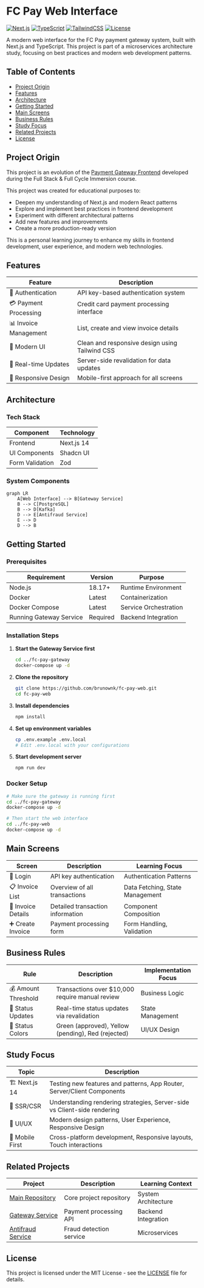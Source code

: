 # FC Pay Web Interface

[![Next.js](https://img.shields.io/badge/Next.js-14.0.4-black.svg)](https://nextjs.org) [![TypeScript](https://img.shields.io/badge/TypeScript-5.3.3-blue.svg)](https://www.typescriptlang.org) [![TailwindCSS](https://img.shields.io/badge/TailwindCSS-3.3.6-38B2AC.svg)](https://tailwindcss.com) [![License](https://img.shields.io/badge/License-MIT-green.svg)](https://opensource.org/licenses/MIT)

A modern web interface for the FC Pay payment gateway system, built with Next.js and TypeScript. This project is part of a microservices architecture study, focusing on best practices and modern web development patterns.

## Table of Contents

- [Project Origin](#project-origin)
- [Features](#features)
- [Architecture](#architecture)
- [Getting Started](#getting-started)
- [Main Screens](#main-screens)
- [Business Rules](#business-rules)
- [Study Focus](#study-focus)
- [Related Projects](#related-projects)
- [License](#license)

## Project Origin

This project is an evolution of the [Payment Gateway Frontend](https://github.com/devfullcycle/imersao22/tree/main/next-frontend) developed during the Full Stack & Full Cycle Immersion course. 

This project was created for educational purposes to:
- Deepen my understanding of Next.js and modern React patterns
- Explore and implement best practices in frontend development
- Experiment with different architectural patterns
- Add new features and improvements
- Create a more production-ready version

This is a personal learning journey to enhance my skills in frontend development, user experience, and modern web technologies.

## Features

| Feature | Description |
|---------|-------------|
| 🔐 Authentication | API key-based authentication system |
| 💳 Payment Processing | Credit card payment processing interface |
| 📊 Invoice Management | List, create and view invoice details |
| 🎨 Modern UI | Clean and responsive design using Tailwind CSS |
| 🔄 Real-time Updates | Server-side revalidation for data updates |
| 📱 Responsive Design | Mobile-first approach for all screens |

## Architecture

### Tech Stack

| Component | Technology |
|-----------|------------|
| Frontend | Next.js 14 |
| UI Components | Shadcn UI |
| Form Validation | Zod |

### System Components

```mermaid
graph LR
    A[Web Interface] --> B[Gateway Service]
    B --> C[PostgreSQL]
    B --> D[Kafka]
    D --> E[Antifraud Service]
    E --> D
    D --> B
```

## Getting Started

### Prerequisites

| Requirement | Version | Purpose |
|-------------|---------|---------|
| Node.js | 18.17+ | Runtime Environment |
| Docker | Latest | Containerization |
| Docker Compose | Latest | Service Orchestration |
| Running Gateway Service | Required | Backend Integration |

### Installation Steps

1. **Start the Gateway Service first**
   ```bash
   cd ../fc-pay-gateway
   docker-compose up -d
   ```

2. **Clone the repository**
   ```bash
   git clone https://github.com/brunownk/fc-pay-web.git
   cd fc-pay-web
   ```

3. **Install dependencies**
   ```bash
   npm install
   ```

4. **Set up environment variables**
   ```bash
   cp .env.example .env.local
   # Edit .env.local with your configurations
   ```

5. **Start development server**
   ```bash
   npm run dev
   ```

### Docker Setup

```bash
# Make sure the gateway is running first
cd ../fc-pay-gateway
docker-compose up -d

# Then start the web interface
cd ../fc-pay-web
docker-compose up -d
```

## Main Screens

| Screen | Description | Learning Focus |
|--------|-------------|----------------|
| 🔑 Login | API key authentication | Authentication Patterns |
| 📋 Invoice List | Overview of all transactions | Data Fetching, State Management |
| 📝 Invoice Details | Detailed transaction information | Component Composition |
| ➕ Create Invoice | Payment processing form | Form Handling, Validation |

## Business Rules

| Rule | Description | Implementation Focus |
|------|-------------|----------------------|
| 💰 Amount Threshold | Transactions over $10,000 require manual review | Business Logic |
| 🔄 Status Updates | Real-time status updates via revalidation | State Management |
| 🎨 Status Colors | Green (approved), Yellow (pending), Red (rejected) | UI/UX Design |

## Study Focus

| Topic | Description |
|-------|-------------|
| 🏗️ Next.js 14 | Testing new features and patterns, App Router, Server/Client Components |
| 🔄 SSR/CSR | Understanding rendering strategies, Server-side vs Client-side rendering |
| 🎨 UI/UX | Modern design patterns, User Experience, Responsive Design |
| 📱 Mobile First | Cross-platform development, Responsive layouts, Touch interactions |

## Related Projects

| Project | Description | Learning Context |
|---------|-------------|------------------|
| [Main Repository](https://github.com/brunownk/fc-pay) | Core project repository | System Architecture |
| [Gateway Service](https://github.com/brunownk/fc-pay-gateway) | Payment processing API | Backend Integration |
| [Antifraud Service](https://github.com/brunownk/fc-pay-antifraud) | Fraud detection service | Microservices |

## License

This project is licensed under the MIT License - see the [LICENSE](LICENSE) file for details.